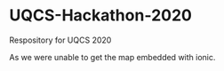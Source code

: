 # UQCS-Hackathon-2020
Respository for UQCS 2020

As we were unable to get the map embedded with ionic.
